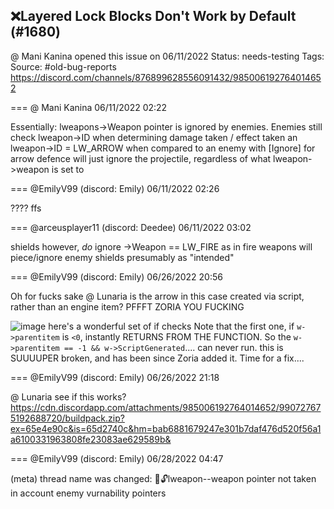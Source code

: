 ## ❌Layered Lock Blocks Don't Work by Default (#1680)
@ Mani Kanina opened this issue on 06/11/2022
Status: needs-testing
Tags: 
Source: #old-bug-reports https://discord.com/channels/876899628556091432/985006192764014652


=== @ Mani Kanina 06/11/2022 02:22

Essentially:
lweapons->Weapon pointer is ignored by enemies.
Enemies still check lweapon->ID when determining damage taken / effect taken
an lweapon->ID = LW_ARROW
when compared to an enemy with [Ignore] for arrow defence will just ignore the projectile, regardless of what lweapon->weapon is set to

=== @EmilyV99 (discord: Emily) 06/11/2022 02:26

???? ffs

=== @arceusplayer11 (discord: Deedee) 06/11/2022 03:02

shields however, *do* ignore ->Weapon == LW_FIRE
as in fire weapons will piece/ignore enemy shields presumably as "intended"

=== @EmilyV99 (discord: Emily) 06/26/2022 20:56

Oh for fucks sake
@ Lunaria is the arrow in this case created via script, rather than an engine item?
PFFFT ZORIA
YOU FUCKING

![image](https://cdn.discordapp.com/attachments/985006192764014652/990722396908556398/unknown.png?ex=65e4e422&is=65d26f22&hm=a4d1cc4ecf153b6ec0187a07b1af5a2a1b381a40941794f8f6f9ad6381fcedb6&)
here's a wonderful set of if checks
Note that the first one, if `w->parentitem` is `<0`, instantly RETURNS FROM THE FUNCTION.
So the `w->parentitem == -1 && w->ScriptGenerated`.... can never run.
this is SUUUUPER broken, and has been since Zoria added it. Time for a fix....

=== @EmilyV99 (discord: Emily) 06/26/2022 21:18

@ Lunaria see if this works?
https://cdn.discordapp.com/attachments/985006192764014652/990727675192688720/buildpack.zip?ex=65e4e90c&is=65d2740c&hm=bab6881679247e301b7daf476d520f56a1a6100331963808fe23083ae629589b&

=== @EmilyV99 (discord: Emily) 06/28/2022 04:47

(meta) thread name was changed: 💊🔓lweapon--weapon pointer not taken in account enemy vurnability pointers
